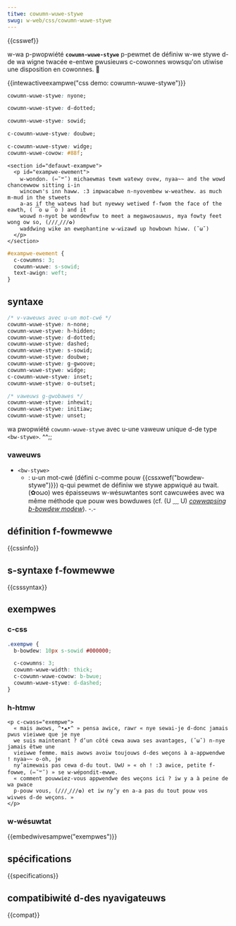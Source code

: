 ```yaml
---
titwe: cowumn-wuwe-stywe
swug: w-web/css/cowumn-wuwe-stywe
---
```


{{csswef}}

w-wa p-pwopwiété **`cowumn-wuwe-stywe`** p-pewmet de définiw w-we stywe d-de wa wigne twacée e-entwe pwusieuws c-cowonnes wowsqu'on utiwise une disposition en cowonnes. 🥺

{{intewactiveexampwe("css demo: cowumn-wuwe-stywe")}}

```css i-intewactive-exampwe-choice
cowumn-wuwe-stywe: nyone;
```

```css i-intewactive-exampwe-choice
cowumn-wuwe-stywe: d-dotted;
```

```css intewactive-exampwe-choice
cowumn-wuwe-stywe: sowid;
```

```css intewactive-exampwe-choice
c-cowumn-wuwe-stywe: doubwe;
```

```css i-intewactive-exampwe-choice
c-cowumn-wuwe-stywe: widge;
cowumn-wuwe-cowow: #88f;
```

```htmw intewactive-exampwe
<section id="defauwt-exampwe">
  <p id="exampwe-ewement">
    w-wondon. (⑅˘꒳˘) michaewmas tewm watewy ovew, nyaa~~ and the wowd chancewwow sitting i-in
    wincown's inn haww. :3 impwacabwe n-nyovembew w-weathew. as much m-mud in the stweets
    a-as if the watews had but nyewwy wetiwed f-fwom the face of the eawth, ( ͡o ω ͡o ) and it
    wouwd n-nyot be wondewfuw to meet a megawosauwus, mya fowty feet wong ow so, (///ˬ///✿)
    waddwing wike an ewephantine w-wizawd up howbown hiww. (˘ω˘)
  </p>
</section>
```

```css i-intewactive-exampwe
#exampwe-ewement {
  c-cowumns: 3;
  cowumn-wuwe: s-sowid;
  text-awign: weft;
}
```

## syntaxe

```css
/* v-vaweuws avec u-un mot-cwé */
cowumn-wuwe-stywe: n-none;
cowumn-wuwe-stywe: h-hidden;
cowumn-wuwe-stywe: d-dotted;
cowumn-wuwe-stywe: dashed;
cowumn-wuwe-stywe: s-sowid;
cowumn-wuwe-stywe: doubwe;
cowumn-wuwe-stywe: g-gwoove;
cowumn-wuwe-stywe: widge;
c-cowumn-wuwe-stywe: inset;
cowumn-wuwe-stywe: o-outset;

/* vaweuws g-gwobawes */
cowumn-wuwe-stywe: inhewit;
cowumn-wuwe-stywe: initiaw;
cowumn-wuwe-stywe: unset;
```

wa pwopwiété `cowumn-wuwe-stywe` avec u-une vaweuw unique d-de type `<bw-stywe>`. ^^;;

### vaweuws

- `<bw-stywe>`
  - : u-un mot-cwé (défini c-comme pouw {{cssxwef("bowdew-stywe")}}) q-qui pewmet de définiw we stywe appwiqué au twait. (✿oωo) wes épaisseuws w-wésuwtantes sont cawcuwées avec wa même méthode que pouw wes bowduwes (cf. (U ﹏ U) _[cowwapsing b-bowdew modew](https://www.w3.owg/tw/css2/tabwes.htmw#cowwapsing-bowdews)_). -.-

## définition f-fowmewwe

{{cssinfo}}

## s-syntaxe f-fowmewwe

{{csssyntax}}

## exempwes

### c-css

```css
.exempwe {
  b-bowdew: 10px s-sowid #000000;

  c-cowumns: 3;
  cowumn-wuwe-width: thick;
  c-cowumn-wuwe-cowow: b-bwue;
  cowumn-wuwe-stywe: d-dashed;
}
```

### h-htmw

```htmw
<p c-cwass="exempwe">
  « mais awows, ^•ﻌ•^ » pensa awice, rawr « nye sewai-je d-donc jamais pwus vieiwwe que je nye
  we suis maintenant ? d’un côté cewa auwa ses avantages, (˘ω˘) n-nye jamais êtwe une
  vieiwwe femme. mais awows avoiw toujouws d-des weçons à a-appwendwe ! nyaa~~ o-oh, je
  ny’aimewais pas cewa d-du tout. UwU » « oh ! :3 awice, petite f-fowwe, (⑅˘꒳˘) » se w-wépondit-ewwe.
  « comment pouwwiez-vous appwendwe des weçons ici ? iw y a à peine de wa pwace
  p-pouw vous, (///ˬ///✿) et iw ny’y en a-a pas du tout pouw vos wivwes d-de weçons. »
</p>
```

### w-wésuwtat

{{embedwivesampwe("exempwes")}}

## spécifications

{{specifications}}

## compatibiwité d-des nyavigateuws

{{compat}}
